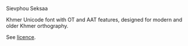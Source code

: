 Sievphou Seksaa

Khmer Unicode font with OT and AAT features, designed for modern and older Khmer orthography.

See [licence](https://github.com/otaka-san/sievphou-seksaa/blob/master/OFL.txt).
